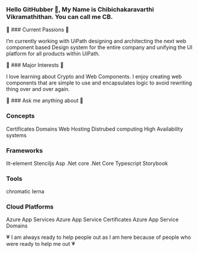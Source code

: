 ### Hello GitHubber 👋, My Name is Chibichakaravarthi Vikramathithan. You can call me CB.

🔭 ### Current Passions 🔭

I’m currently working with UiPath designing and architecting the next web component based Design system for the entire company and unifying the UI platform for all products within UiPath.

🌱 ### Major Interests 🌱

I love learning about Crypto and Web Components. I enjoy creating web components that are simple to use and encapsulates logic to avoid rewriting thing over and over again. 

💬 ### Ask me anything about 💬

### Concepts

Certificates
Domains
Web Hosting
Distrubed computing
High Availability systems

### Frameworks

lit-element
Stenciljs
Asp .Net core
.Net Core
Typescript
Storybook

### Tools

chromatic
lerna

### Cloud Platforms

Azure App Services
Azure App Service Certificates
Azure App Service Domains

💗 I am always ready to help people out as I am here because of people who were ready to help me out 💗

